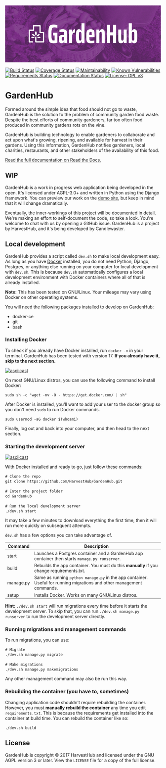 ![GardenHub Promo Banner](gardenhub-promo.png)

[![Build Status](https://travis-ci.org/HarvestHub/GardenHub.svg?branch=master)](https://travis-ci.org/HarvestHub/GardenHub)
[![Coverage Status](https://coveralls.io/repos/github/HarvestHub/GardenHub/badge.svg)](https://coveralls.io/github/HarvestHub/GardenHub)
[![Maintainability](https://api.codeclimate.com/v1/badges/831094bb6605cfd9ec68/maintainability)](https://codeclimate.com/github/HarvestHub/GardenHub/maintainability)
[![Known Vulnerabilities](https://snyk.io/test/github/harvesthub/gardenhub/badge.svg)](https://snyk.io/test/github/harvesthub/gardenhub)
[![Requirements Status](https://requires.io/github/HarvestHub/GardenHub/requirements.svg?branch=master)](https://requires.io/github/HarvestHub/GardenHub/requirements/?branch=master)
[![Documentation Status](https://readthedocs.org/projects/gardenhub/badge/?version=latest)](http://gardenhub.readthedocs.io/en/latest/?badge=latest)
[![License: GPL v3](https://img.shields.io/badge/License-AGPL%20v3-blue.svg)](https://www.gnu.org/licenses/agpl-3.0)

# GardenHub

Formed around the simple idea that food should not go to waste, GardenHub is the solution to the problem of community garden food waste. Despite the best efforts of community gardeners, far too often food produced in community gardens rots on the vine.

GardenHub is building technology to enable gardeners to collaborate and act upon what's growing, ripening, and available for harvest in their gardens. Using this information, GardenHub notifies gardeners, local charities, restaurants, and other stakeholders of the availability of this food.

[Read the full documentation on Read the Docs.](https://gardenhub.readthedocs.io/en/latest/)

## WIP

GardenHub is a work in progress web application being developed in the open. It's licensed under AGPL-3.0+ and written in Python using the Django framework. You can preview our work on the [demo site](http://gardenhub.candlewaster.co/), but keep in mind that it will change dramatically.

Eventually, the inner-workings of this project will be documented in detail. We're making an effort to self-document the code, so take a look. You're welcome to chat with us by opening a GitHub issue. GardenHub is a project by HarvestHub, and it's being developed by Candlewaster.

## Local development

GardenHub provides a script called `dev.sh` to make local development easy. As long as you have [Docker](https://www.docker.com/) installed, you do not need Python, Django, Postgres, or anything else running on your computer for local development with `dev.sh`. This is because `dev.sh` automatically configures a local development environment with Docker containers where all of that is already installed.

**Note:** This has been tested on GNU/Linux. Your mileage may vary using Docker on other operating systems.

You will need the following packages installed to develop on GardenHub:

* docker-ce
* git
* bash

### Installing Docker

To check if you already have Docker installed, run `docker -v` in your terminal. GardenHub has been tested with version 17. **If you already have it, skip to the next section.**

[![asciicast](https://asciinema.org/a/158200.png)](https://asciinema.org/a/158200)

On most GNU/Linux distros, you can use the following command to install Docker:

```
sudo sh -c "wget -nv -O - https://get.docker.com/ | sh"
```

After Docker is installed, you'll want to add your user to the docker group so you don't need `sudo` to run Docker commands.

```
sudo usermod -aG docker $(whoami)
```

Finally, log out and back into your computer, and then head to the next section.

### Starting the development server

[![asciicast](https://asciinema.org/a/158203.png)](https://asciinema.org/a/158203)

With Docker installed and ready to go, just follow these commands:

```
# Clone the repo
git clone https://github.com/HarvestHub/GardenHub.git

# Enter the project folder
cd GardenHub

# Run the local development server
./dev.sh start
```

It may take a few minutes to download everything the first time, then it will run more quickly on subsequent attempts.

`dev.sh` has a few options you can take advantage of.

| Command   | Description                                                                                                           |
|-----------|-----------------------------------------------------------------------------------------------------------------------|
| start     | Launches a Postgres container and a GardenHub app container then starts `manage.py runserver`.                        |
| build     | Rebuilds the app container. You must do this **manually** if you change requirements.txt.                             |
| manage.py | Same as running `python manage.py` in the app container. Useful for running migrations and other management commands. |
| setup     | Installs Docker. Works on many GNU/Linux distros.                                                                     |

**Hint:** `./dev.sh start` will run migrations every time before it starts the development server. To skip that, you can run `./dev.sh manage.py runserver` to run the development server directly.

### Running migrations and management commands

To run migrations, you can use:

```
# Migrate
./dev.sh manage.py migrate

# Make migrations
./dev.sh manage.py makemigrations
```

Any other management command may also be run this way.

### Rebuilding the container (you have to, sometimes)

Changing application code shouldn't require rebuilding the container. However, you must **manually rebuild the container** any time you edit `requirements.txt`. This is because the requirements get installed into the container at build time. You can rebuild the container like so:

```
./dev.sh build
```

## License

GardenHub is copyright © 2017 HarvestHub and licensed under the GNU AGPL version 3 or later. View the `LICENSE` file for a copy of the full license.
